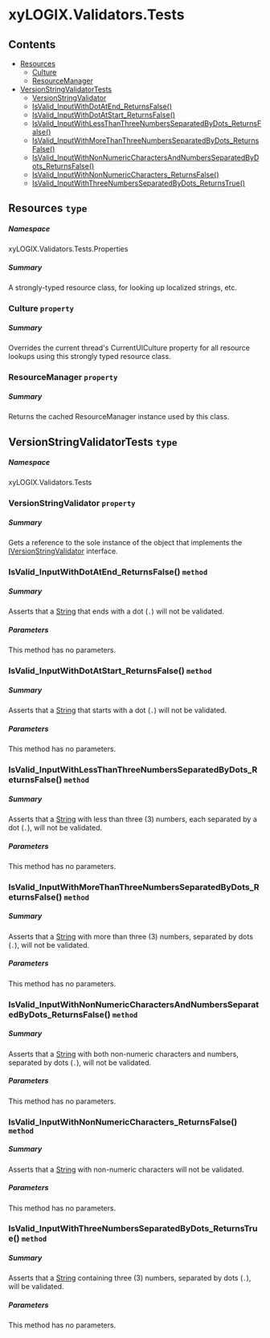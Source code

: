 <a name='assembly'></a>
# xyLOGIX.Validators.Tests

## Contents

- [Resources](#T-xyLOGIX-Validators-Tests-Properties-Resources 'xyLOGIX.Validators.Tests.Properties.Resources')
  - [Culture](#P-xyLOGIX-Validators-Tests-Properties-Resources-Culture 'xyLOGIX.Validators.Tests.Properties.Resources.Culture')
  - [ResourceManager](#P-xyLOGIX-Validators-Tests-Properties-Resources-ResourceManager 'xyLOGIX.Validators.Tests.Properties.Resources.ResourceManager')
- [VersionStringValidatorTests](#T-xyLOGIX-Validators-Tests-VersionStringValidatorTests 'xyLOGIX.Validators.Tests.VersionStringValidatorTests')
  - [VersionStringValidator](#P-xyLOGIX-Validators-Tests-VersionStringValidatorTests-VersionStringValidator 'xyLOGIX.Validators.Tests.VersionStringValidatorTests.VersionStringValidator')
  - [IsValid_InputWithDotAtEnd_ReturnsFalse()](#M-xyLOGIX-Validators-Tests-VersionStringValidatorTests-IsValid_InputWithDotAtEnd_ReturnsFalse 'xyLOGIX.Validators.Tests.VersionStringValidatorTests.IsValid_InputWithDotAtEnd_ReturnsFalse')
  - [IsValid_InputWithDotAtStart_ReturnsFalse()](#M-xyLOGIX-Validators-Tests-VersionStringValidatorTests-IsValid_InputWithDotAtStart_ReturnsFalse 'xyLOGIX.Validators.Tests.VersionStringValidatorTests.IsValid_InputWithDotAtStart_ReturnsFalse')
  - [IsValid_InputWithLessThanThreeNumbersSeparatedByDots_ReturnsFalse()](#M-xyLOGIX-Validators-Tests-VersionStringValidatorTests-IsValid_InputWithLessThanThreeNumbersSeparatedByDots_ReturnsFalse 'xyLOGIX.Validators.Tests.VersionStringValidatorTests.IsValid_InputWithLessThanThreeNumbersSeparatedByDots_ReturnsFalse')
  - [IsValid_InputWithMoreThanThreeNumbersSeparatedByDots_ReturnsFalse()](#M-xyLOGIX-Validators-Tests-VersionStringValidatorTests-IsValid_InputWithMoreThanThreeNumbersSeparatedByDots_ReturnsFalse 'xyLOGIX.Validators.Tests.VersionStringValidatorTests.IsValid_InputWithMoreThanThreeNumbersSeparatedByDots_ReturnsFalse')
  - [IsValid_InputWithNonNumericCharactersAndNumbersSeparatedByDots_ReturnsFalse()](#M-xyLOGIX-Validators-Tests-VersionStringValidatorTests-IsValid_InputWithNonNumericCharactersAndNumbersSeparatedByDots_ReturnsFalse 'xyLOGIX.Validators.Tests.VersionStringValidatorTests.IsValid_InputWithNonNumericCharactersAndNumbersSeparatedByDots_ReturnsFalse')
  - [IsValid_InputWithNonNumericCharacters_ReturnsFalse()](#M-xyLOGIX-Validators-Tests-VersionStringValidatorTests-IsValid_InputWithNonNumericCharacters_ReturnsFalse 'xyLOGIX.Validators.Tests.VersionStringValidatorTests.IsValid_InputWithNonNumericCharacters_ReturnsFalse')
  - [IsValid_InputWithThreeNumbersSeparatedByDots_ReturnsTrue()](#M-xyLOGIX-Validators-Tests-VersionStringValidatorTests-IsValid_InputWithThreeNumbersSeparatedByDots_ReturnsTrue 'xyLOGIX.Validators.Tests.VersionStringValidatorTests.IsValid_InputWithThreeNumbersSeparatedByDots_ReturnsTrue')

<a name='T-xyLOGIX-Validators-Tests-Properties-Resources'></a>
## Resources `type`

##### Namespace

xyLOGIX.Validators.Tests.Properties

##### Summary

A strongly-typed resource class, for looking up localized strings, etc.

<a name='P-xyLOGIX-Validators-Tests-Properties-Resources-Culture'></a>
### Culture `property`

##### Summary

Overrides the current thread's CurrentUICulture property for all
  resource lookups using this strongly typed resource class.

<a name='P-xyLOGIX-Validators-Tests-Properties-Resources-ResourceManager'></a>
### ResourceManager `property`

##### Summary

Returns the cached ResourceManager instance used by this class.

<a name='T-xyLOGIX-Validators-Tests-VersionStringValidatorTests'></a>
## VersionStringValidatorTests `type`

##### Namespace

xyLOGIX.Validators.Tests

<a name='P-xyLOGIX-Validators-Tests-VersionStringValidatorTests-VersionStringValidator'></a>
### VersionStringValidator `property`

##### Summary

Gets a reference to the sole instance of the object that implements the
[IVersionStringValidator](#T-xyLOGIX-Validators-Interfaces-IVersionStringValidator 'xyLOGIX.Validators.Interfaces.IVersionStringValidator')
interface.

<a name='M-xyLOGIX-Validators-Tests-VersionStringValidatorTests-IsValid_InputWithDotAtEnd_ReturnsFalse'></a>
### IsValid_InputWithDotAtEnd_ReturnsFalse() `method`

##### Summary

Asserts that a [String](http://msdn.microsoft.com/query/dev14.query?appId=Dev14IDEF1&l=EN-US&k=k:System.String 'System.String') that ends with a dot (`.`)
will not be validated.

##### Parameters

This method has no parameters.

<a name='M-xyLOGIX-Validators-Tests-VersionStringValidatorTests-IsValid_InputWithDotAtStart_ReturnsFalse'></a>
### IsValid_InputWithDotAtStart_ReturnsFalse() `method`

##### Summary

Asserts that a [String](http://msdn.microsoft.com/query/dev14.query?appId=Dev14IDEF1&l=EN-US&k=k:System.String 'System.String') that starts with a dot (`.`)
will not be validated.

##### Parameters

This method has no parameters.

<a name='M-xyLOGIX-Validators-Tests-VersionStringValidatorTests-IsValid_InputWithLessThanThreeNumbersSeparatedByDots_ReturnsFalse'></a>
### IsValid_InputWithLessThanThreeNumbersSeparatedByDots_ReturnsFalse() `method`

##### Summary

Asserts that a [String](http://msdn.microsoft.com/query/dev14.query?appId=Dev14IDEF1&l=EN-US&k=k:System.String 'System.String') with less than three (3) numbers,
each separated by a dot (`.`), will not be validated.

##### Parameters

This method has no parameters.

<a name='M-xyLOGIX-Validators-Tests-VersionStringValidatorTests-IsValid_InputWithMoreThanThreeNumbersSeparatedByDots_ReturnsFalse'></a>
### IsValid_InputWithMoreThanThreeNumbersSeparatedByDots_ReturnsFalse() `method`

##### Summary

Asserts that a [String](http://msdn.microsoft.com/query/dev14.query?appId=Dev14IDEF1&l=EN-US&k=k:System.String 'System.String') with more than three (3) numbers,
separated by dots (`.`), will not be validated.

##### Parameters

This method has no parameters.

<a name='M-xyLOGIX-Validators-Tests-VersionStringValidatorTests-IsValid_InputWithNonNumericCharactersAndNumbersSeparatedByDots_ReturnsFalse'></a>
### IsValid_InputWithNonNumericCharactersAndNumbersSeparatedByDots_ReturnsFalse() `method`

##### Summary

Asserts that a [String](http://msdn.microsoft.com/query/dev14.query?appId=Dev14IDEF1&l=EN-US&k=k:System.String 'System.String') with both non-numeric characters
and numbers, separated by dots (`.`), will not be validated.

##### Parameters

This method has no parameters.

<a name='M-xyLOGIX-Validators-Tests-VersionStringValidatorTests-IsValid_InputWithNonNumericCharacters_ReturnsFalse'></a>
### IsValid_InputWithNonNumericCharacters_ReturnsFalse() `method`

##### Summary

Asserts that a [String](http://msdn.microsoft.com/query/dev14.query?appId=Dev14IDEF1&l=EN-US&k=k:System.String 'System.String') with non-numeric characters will
not be validated.

##### Parameters

This method has no parameters.

<a name='M-xyLOGIX-Validators-Tests-VersionStringValidatorTests-IsValid_InputWithThreeNumbersSeparatedByDots_ReturnsTrue'></a>
### IsValid_InputWithThreeNumbersSeparatedByDots_ReturnsTrue() `method`

##### Summary

Asserts that a [String](http://msdn.microsoft.com/query/dev14.query?appId=Dev14IDEF1&l=EN-US&k=k:System.String 'System.String') containing three (3) numbers,
separated by dots (`.`), will be validated.

##### Parameters

This method has no parameters.
